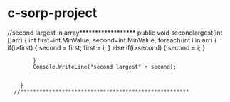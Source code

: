 # c-sorp-project
//second largest in array******************
        public void secondlargest(int []arr)
        {
            int  first=int.MinValue, second=int.MinValue;
            foreach(int i in arr)
            {
                if(i>first)
                {
                    second = first;
                    first = i;
                }
                else if(i>second)
                {
                    second = i;
                }
                
            }
            Console.WriteLine("second largest" + second);
  
            
        }
      //*****************************************************
